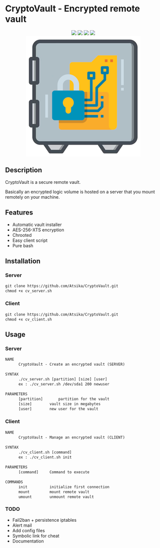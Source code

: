 # CryptoVault - Encrypted remote vault

<p align="center">
  <img src="https://img.shields.io/badge/script-bash-green">  <img src="https://img.shields.io/badge/os-linux-blue">  <img src="https://img.shields.io/badge/made%20with-love-red">  <img src="https://img.shields.io/badge/secure-100%25-lightgrey"><br>
<img src="cryptovault.png">
 </p>

## Description

CryptoVault is a secure remote vault. 

Basically an encrypted logic volume is hosted on a server that you mount remotely on your machine.  

## Features

* Automatic vault installer
* AES-256-XTS encryption
* Chrooted
* Easy client script
* Pure bash

## Installation

### Server

```
git clone https://github.com/Atsika/CryptoVault.git
chmod +x cv_server.sh
```

### Client

```
git clone https://github.com/Atsika/CryptoVault.git
chmod +x cv_client.sh
```

## Usage

### Server

```
NAME 
	  CryptoVault - Create an encrypted vault (SERVER)
		  
SYNTAX
	  ./cv_server.sh [partition] [size] [user]
	  ex : ./cv_server.sh /dev/sda1 200 newuser
		  
PARAMETERS 
	  [partition]		partition for the vault
	  [size]		vault size in megabytes
	  [user]		new user for the vault
```

### Client

```
NAME 
	  CryptoVault - Manage an encrypted vault (CLIENT)
		  
SYNTAX
	  ./cv_client.sh [command]
	  ex : ./cv_client.sh init
		  
PARAMETERS 
	  [command]     Command to execute

COMMANDS
	  init			initialize first connection
	  mount			mount remote vault
	  umount		unmount remote vault
```

### TODO

* Fail2ban + persistence iptables
* Alert mail
* Add config files
* Symbolic link for cheat
* Documentation

